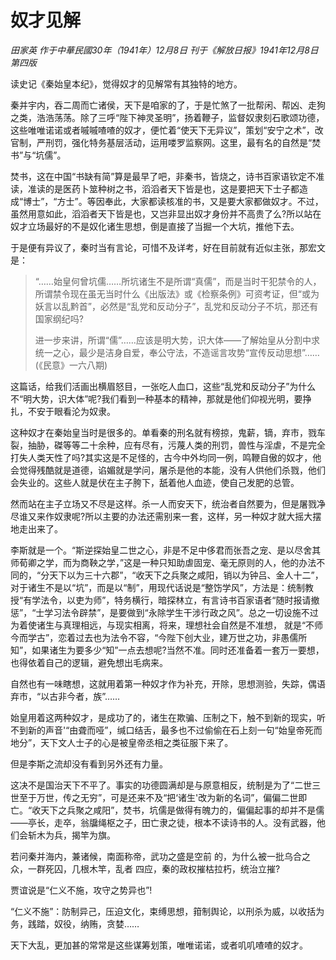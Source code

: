 # 奴才见解

_田家英 作于中華民國30年（1941年）12月8日 刊于《解放日报》1941年12月8日第四版_

读史记《秦始皇本纪》，觉得奴才的见解常有其独特的地方。

秦并宇内，吞二周而亡诸侯，天下是咱家的了，于是忙煞了一批帮闲、帮凶、走狗之类，浩浩荡荡。除了三呼“陛下神灵圣明”，扬着鞭子，监督奴隶刻石歌颂功德，这些唯唯诺诺或者嘁嘁喳喳的奴才，便忙着“使天下无异议”，策划“安宁之术”，改官制，严刑罚，强化特务基层活动，运用喽罗监察网。这里，最有名的自然是“焚书”与“坑儒”。

焚书，这在中国“书缺有简”算是最早了吧，非秦书，皆烧之，诗书百家语钦定不准读，准读的是医药卜筮种树之书，滔滔者天下皆是也，这是要把天下士子都造成“博士”，“方士”。等因奉此，大家都读核准的书，又是要大家都做奴才。不过，虽然用意如此，滔滔者天下皆是也，又岂非显出奴才身份并不高贵了么?所以站在奴才立场最好的不是奴化诸生思想，倒是直接了当掘一个大坑，推他下去。

于是便有异议了，秦时当有言论，可惜不及详考，好在目前就有近似主张，那宏文是：

> “……始皇何曾坑儒……所坑诸生不是所谓“真儒”，而是当时干犯禁令的人，所谓禁令现在虽无当时什么《出版法》或《检察条例》可资考证，但“或为妖言以乱黔首”，必然是“乱党和反动分子”，乱党和反动分子不坑，那还有国家纲纪吗?
> 
> 进一步来讲，所谓“儒”……应该是明大势，识大体——了解始皇从分割中求统一之心，最少是洁身自爱，奉公守法，不造谣言攻势“宣传反动思想”…… (《民意》一六八期)

这篇话，给我们活画出横眉怒目，一张吃人血口，这些“乱党和反动分子”为什么不“明大势，识大体”呢?我们看到一种基本的精神，那就是他们仰视光明，要挣扎，不安于眼看沦为奴隶。

这种奴才在秦始皇当时是很多的。单看秦的刑名就有榜掠，鬼薪，镝，弃市，戮车裂，抽胁，磔等等二十余种，应有尽有，污蔑人类的刑罚，兽性与淫虐，不是完全打失人类天性了吗?其实这是不足怪的，古今中外均同一例，鸣鞭自傲的奴才，他会觉得残酷就是道德，谄媚就是学问，屠杀是他的本能，没有人供他们杀戮，他们会失业的。这些人就是伏在主子胯下，舐着他人血迹，使自己发肥的总管。

然而站在主子立场又不尽是这样。杀一人而安天下，统治者自然要为，但是屠戮净尽谁又来作奴隶呢?所以主要的办法还需别来一套，这样，另一种奴才就大摇大摆地走出来了。

李斯就是一个。“斯逆探始皇二世之心，非是不足中侈君而张吾之宠、是以尽舍其师荀卿之学，而为商鞅之学，”这是一种只知助虐固宠、毫无原则的人，他的办法不同的，“分天下以为三十六郡”，“收天下之兵聚之咸阳，销以为钟吕、金人十二”，对于诸生不是以“坑”，而是以“制”，用现代话说是“整饬学风”，方法是：统制教授“有学法令，以吏为师”，特务横行，暗探林立，有言诗书百家语者“随时报请撤惩”，“士学习法令辟禁”，是要做到“永除学生干涉行政之风”。总之一切设施不过为着使诸生与真理相远，与现实相离，将来，理想社会自然是不准想， 就是“不师今而学古”，恋着过去也为法令不容，“今陛下创大业，建万世之功，非愚儒所知”，如果诸生为要多少“知”一点去想呢?当然不准。同时还准备着一套万一要想，也得依着自己的逻辑，避免想出毛病来。

自然也有一味瞎想，这就用着第一种奴才作为补充，开除，思想测验，失踪，偶语弃市，“以古非今者，族”……

始皇用着这两种奴才，是成功了的，诸生在欺骗、压制之下，触不到新的现实，听不到新的声音'“由聋而哑”，缄口结舌，最多也不过偷偷在石上刻一句“始皇帝死而地分”，天下文人士子的心是被皇帝丞相之类征服下来了。

但是李斯之流却没有看到另外还有力量。

这决不是国治天下不平了。事实的功德圆满却是与原意相反，统制是为了“二世三世至于万世，传之无穷”，可是还来不及“把‘诸生'改为新的名词”，偏偏二世即亡。“收天下之兵聚之咸阳”，焚书，坑儒是做得有魄力的，偏偏起事的却并不是儒——亭长，走卒，翁牖绳枢之子，田亡隶之徒，根本不读诗书的人。没有武器，他们会斩木为兵，揭竿为旗。

若问秦并海内，兼诸候，南面称帝，武功之盛是空前 的，为什么被一批乌合之众，一群死囚，几根木竿，乱者 四应，秦的政权摧枯拉朽，统治立摧?

贾谊说是“仁义不施，攻守之势异也”!

“仁义不施”：防制异己，压迫文化，束缚思想，箝制舆论，以刑杀为威，以收括为务，践踏，奴役，纳贿，贪婪……

天下大乱，更加甚的常常是这些谋筹划策，唯唯诺诺，或者叽叽喳喳的奴才。 
